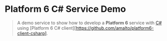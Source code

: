 # Platform 6 C# Service Demo

> A demo service to show how to develop a **Platform 6** service with [C#](https://docs.microsoft.com/en-us/dotnet/csharp/) using [Platform 6 C# client][https://github.com/amalto/platform6-client-csharp].